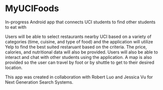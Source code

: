 # MyUCIFoods
In-progress Android app that connects UCI students to find other students to eat with

Users will be able to select restaurants nearby UCI based on a variety of categories (time, cuisine, and type of food) and the application will utilize Yelp to find the best suited restaruant based on the criteria. The price, calories, and nutritional data will also be provided. Users will also be able to interact and chat with other students using the application. A map is also provided so the user can travel by foot or by shuttle to get to their desired location. 

This app was created in collaboration with Robert Luo and Jessica Vu for Next Generation Search Systems.
